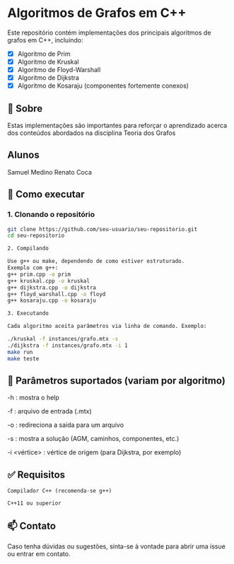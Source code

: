 # Algoritmos de Grafos em C++

Este repositório contém implementações dos principais algoritmos de grafos em C++, incluindo:

- [x] Algoritmo de Prim
- [x] Algoritmo de Kruskal
- [x] Algoritmo de Floyd-Warshall
- [x] Algoritmo de Dijkstra
- [x] Algoritmo de Kosaraju (componentes fortemente conexos)

## 🧠 Sobre

Estas implementações são importantes para reforçar o aprendizado acerca dos conteúdos abordados na disciplina Teoria dos Grafos

## Alunos

Samuel Medino
Renato Coca


## 🚀 Como executar

### 1. Clonando o repositório

```bash
git clone https://github.com/seu-usuario/seu-repositorio.git
cd seu-repositorio

2. Compilando

Use g++ ou make, dependendo de como estiver estruturado.
Exemplo com g++:
g++ prim.cpp -o prim
g++ kruskal.cpp -o kruskal
g++ dijkstra.cpp -o dijkstra
g++ floyd_warshall.cpp -o floyd
g++ kosaraju.cpp -o kosaraju

3. Executando

Cada algoritmo aceita parâmetros via linha de comando. Exemplo:

./kruskal -f instances/grafo.mtx -s
./dijkstra -f instances/grafo.mtx -i 1
make run
make teste
```

## 📌 Parâmetros suportados (variam por algoritmo)

-h : mostra o help

-f <arquivo> : arquivo de entrada (.mtx)

-o <arquivo> : redireciona a saída para um arquivo

-s : mostra a solução (AGM, caminhos, componentes, etc.)

-i <vértice> : vértice de origem (para Dijkstra, por exemplo)

## ✅ Requisitos

    Compilador C++ (recomenda-se g++)

    C++11 ou superior

## 📫 Contato

Caso tenha dúvidas ou sugestões, sinta-se à vontade para abrir uma issue ou entrar em contato.